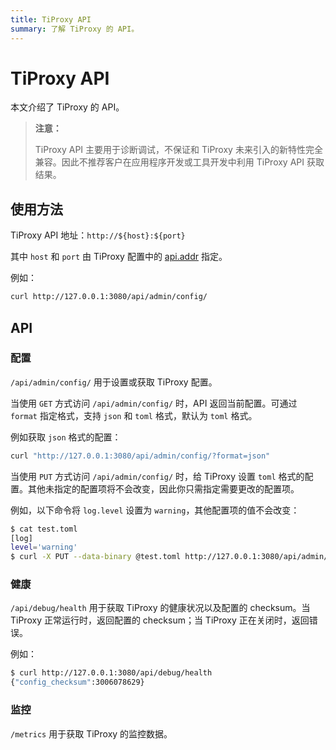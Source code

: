```yaml
---
title: TiProxy API
summary: 了解 TiProxy 的 API。
---
```


# TiProxy API

本文介绍了 TiProxy 的 API。

> **注意：**
>
> TiProxy API 主要用于诊断调试，不保证和 TiProxy 未来引入的新特性完全兼容。因此不推荐客户在应用程序开发或工具开发中利用 TiProxy API 获取结果。

## 使用方法

TiProxy API 地址：`http://${host}:${port}`

其中 `host` 和 `port` 由 TiProxy 配置中的 [api.addr](/tiproxy/tiproxy-configuration.md#addr-1) 指定。

例如：

```bash
curl http://127.0.0.1:3080/api/admin/config/
```

## API

### 配置

`/api/admin/config/` 用于设置或获取 TiProxy 配置。

当使用 `GET` 方式访问 `/api/admin/config/` 时，API 返回当前配置。可通过 `format` 指定格式，支持 `json` 和 `toml` 格式，默认为 `toml` 格式。

例如获取 `json` 格式的配置：

```bash
curl "http://127.0.0.1:3080/api/admin/config/?format=json"
```

当使用 `PUT` 方式访问 `/api/admin/config/` 时，给 TiProxy 设置 `toml` 格式的配置。其他未指定的配置项将不会改变，因此你只需指定需要更改的配置项。

例如，以下命令将 `log.level` 设置为 `warning`，其他配置项的值不会改变：

```bash
$ cat test.toml
[log]
level='warning'
$ curl -X PUT --data-binary @test.toml http://127.0.0.1:3080/api/admin/config/
```

### 健康

`/api/debug/health` 用于获取 TiProxy 的健康状况以及配置的 checksum。当 TiProxy 正常运行时，返回配置的 checksum；当 TiProxy 正在关闭时，返回错误。

例如：

```bash
$ curl http://127.0.0.1:3080/api/debug/health
{"config_checksum":3006078629}
```

### 监控

`/metrics` 用于获取 TiProxy 的监控数据。